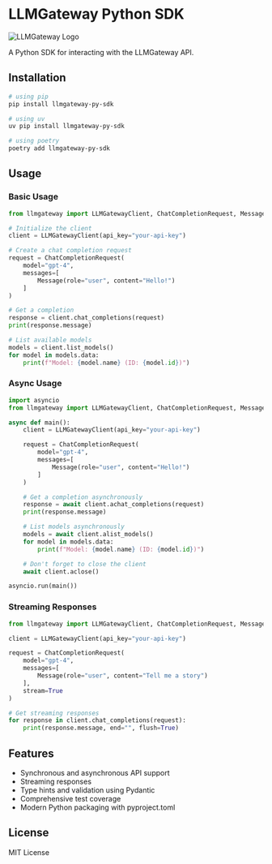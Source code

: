 # LLMGateway Python SDK

![LLMGateway Logo](https://github.com/theopenco/llmgateway/blob/main/apps/ui/static/opengraph.png?raw=true)

A Python SDK for interacting with the LLMGateway API.

## Installation

```bash
# using pip
pip install llmgateway-py-sdk

# using uv
uv pip install llmgateway-py-sdk

# using poetry
poetry add llmgateway-py-sdk
```

## Usage

### Basic Usage

```python
from llmgateway import LLMGatewayClient, ChatCompletionRequest, Message

# Initialize the client
client = LLMGatewayClient(api_key="your-api-key")

# Create a chat completion request
request = ChatCompletionRequest(
    model="gpt-4",
    messages=[
        Message(role="user", content="Hello!")
    ]
)

# Get a completion
response = client.chat_completions(request)
print(response.message)

# List available models
models = client.list_models()
for model in models.data:
    print(f"Model: {model.name} (ID: {model.id})")
```

### Async Usage

```python
import asyncio
from llmgateway import LLMGatewayClient, ChatCompletionRequest, Message

async def main():
    client = LLMGatewayClient(api_key="your-api-key")

    request = ChatCompletionRequest(
        model="gpt-4",
        messages=[
            Message(role="user", content="Hello!")
        ]
    )

    # Get a completion asynchronously
    response = await client.achat_completions(request)
    print(response.message)

    # List models asynchronously
    models = await client.alist_models()
    for model in models.data:
        print(f"Model: {model.name} (ID: {model.id})")

    # Don't forget to close the client
    await client.aclose()

asyncio.run(main())
```

### Streaming Responses

```python
from llmgateway import LLMGatewayClient, ChatCompletionRequest, Message

client = LLMGatewayClient(api_key="your-api-key")

request = ChatCompletionRequest(
    model="gpt-4",
    messages=[
        Message(role="user", content="Tell me a story")
    ],
    stream=True
)

# Get streaming responses
for response in client.chat_completions(request):
    print(response.message, end="", flush=True)
```

## Features

- Synchronous and asynchronous API support
- Streaming responses
- Type hints and validation using Pydantic
- Comprehensive test coverage
- Modern Python packaging with pyproject.toml

## License

MIT License
